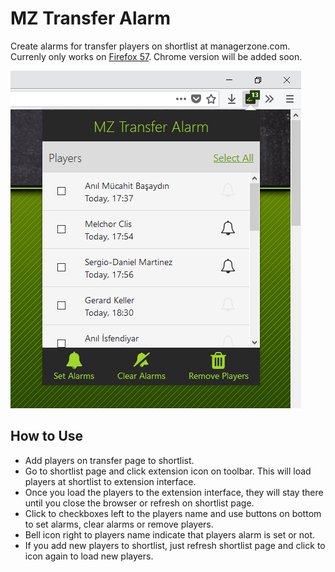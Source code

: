# MZ Transfer Alarm
Create alarms for transfer players on shortlist at managerzone.com. Currenly only works on [Firefox 57][link]. Chrome version will be added soon.

![Interface example][screenshot]

## How to Use
- Add players on transfer page to shortlist.
- Go to shortlist page and click extension icon on toolbar. This will load players at shortlist to extension interface.
- Once you load the players to the extension interface, they will stay there until you close the browser or refresh on shortlist page.
- Click to checkboxes left to the players name and use buttons on bottom to set alarms, clear alarms or remove players.
- Bell icon right to players name indicate that players alarm is set or not.
- If you add new players to shortlist, just refresh shortlist page and click to icon again to load new players.

[screenshot]: https://raw.githubusercontent.com/kaplanbora/mz-transfer-alarm/master/mz-popup.png
[link]: https://addons.mozilla.org/en-US/firefox/addon/mz-transfer-alarm/
